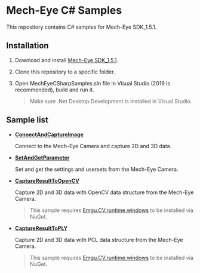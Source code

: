 # Mech-Eye C# Samples

This repository contains C# samples for Mech-Eye SDK_1.5.1.

## Installation

1. Download and install [Mech-Eye SDK_1.5.1](https://www.mech-mind.com/download/CameraSDK.html).

2. Clone this repository to a specific folder.

3. Open MechEyeCSharpSamples.sln file in Visual Studio (2019 is recommended), build and run it.

   > Make sure .Net Desktop Development is installed in Visual Studio.

## Sample list

- **[ConnectAndCaptureImage](https://github.com/MechMindRobotics/mecheye_csharp_samples/tree/main/samples/connectAndCaptureImage)**

    Connect to the Mech-Eye Camera and capture 2D and 3D data.

- **[SetAndGetParameter](https://github.com/MechMindRobotics/mecheye_csharp_samples/tree/main/samples/setAndGetParameter)**

    Set and get the settings and usersets from the Mech-Eye Camera.

- **[CaptureResultToOpenCV](https://github.com/MechMindRobotics/mecheye_csharp_samples/tree/main/samples/captureResultToOpenCV)**

    Capture 2D and 3D data with OpenCV data structure from the Mech-Eye Camera.

    > This sample requires [Emgu.CV.runtime.windows](https://www.nuget.org/packages/Emgu.CV.runtime.windows/) to be installed via NuGet.

- **[CaptureResultToPLY](https://github.com/MechMindRobotics/mecheye_csharp_samples/tree/main/samples/captureResultToPLY)**

    Capture 2D and 3D data with PCL data structure from the Mech-Eye Camera.

    > This sample requires [Emgu.CV.runtime.windows](https://www.nuget.org/packages/Emgu.CV.runtime.windows/) to be installed via NuGet.
